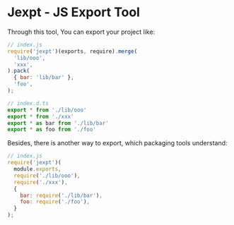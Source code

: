 # Jexpt - JS Export Tool

Through this tool, You can export your project like:

```javascript
// index.js
require('jexpt')(exports, require).merge(
  'lib/ooo',
  'xxx',
).pack(
  { bar: 'lib/bar' },
  'foo',
);
```

```typescript
// index.d.ts
export * from './lib/ooo'
export * from './xxx'
export * as bar from './lib/bar'
export * as foo from './foo'
```

Besides, there is another way to export, which packaging tools understand:

```javascript
// index.js
require('jexpt')(
  module.exports,
  require('./lib/ooo'),
  require('./xxx'),
  {
    bar: require('./lib/bar'),
    foo: require('./foo'),
  }
);
```
